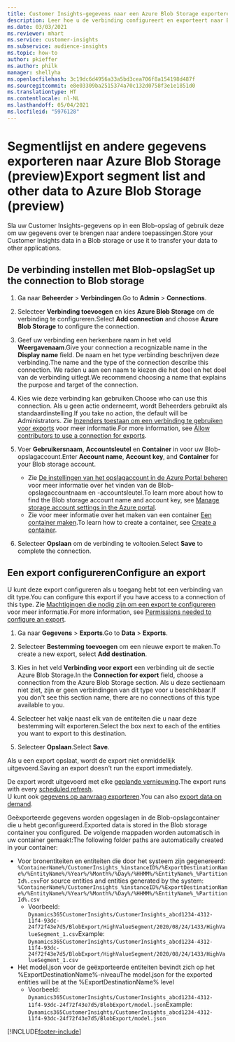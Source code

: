 ```yaml
---
title: Customer Insights-gegevens naar een Azure Blob Storage exporteren
description: Leer hoe u de verbinding configureert en exporteert naar Blob-opslag.
ms.date: 03/03/2021
ms.reviewer: mhart
ms.service: customer-insights
ms.subservice: audience-insights
ms.topic: how-to
author: pkieffer
ms.author: philk
manager: shellyha
ms.openlocfilehash: 3c19dc6d4956a33a5bd3cea706f8a154198d487f
ms.sourcegitcommit: e8e03309ba2515374a70c132d0758f3e1e1851d0
ms.translationtype: HT
ms.contentlocale: nl-NL
ms.lasthandoff: 05/04/2021
ms.locfileid: "5976128"
---
```

# <a name="export-segment-list-and-other-data-to-azure-blob-storage-preview"></a><span data-ttu-id="406df-103">Segmentlijst en andere gegevens exporteren naar Azure Blob Storage (preview)</span><span class="sxs-lookup"><span data-stu-id="406df-103">Export segment list and other data to Azure Blob Storage (preview)</span></span>

<span data-ttu-id="406df-104">Sla uw Customer Insights-gegevens op in een Blob-opslag of gebruik deze om uw gegevens over te brengen naar andere toepassingen.</span><span class="sxs-lookup"><span data-stu-id="406df-104">Store your Customer Insights data in a Blob storage or use it to transfer your data to other applications.</span></span>

## <a name="set-up-the-connection-to-blob-storage"></a><span data-ttu-id="406df-105">De verbinding instellen met Blob-opslag</span><span class="sxs-lookup"><span data-stu-id="406df-105">Set up the connection to Blob storage</span></span>

1. <span data-ttu-id="406df-106">Ga naar **Beheerder** > **Verbindingen**.</span><span class="sxs-lookup"><span data-stu-id="406df-106">Go to **Admin** > **Connections**.</span></span>

1. <span data-ttu-id="406df-107">Selecteer **Verbinding toevoegen** en kies **Azure Blob Storage** om de verbinding te configureren.</span><span class="sxs-lookup"><span data-stu-id="406df-107">Select **Add connection** and choose **Azure Blob Storage** to configure the connection.</span></span>

1. <span data-ttu-id="406df-108">Geef uw verbinding een herkenbare naam in het veld **Weergavenaam**.</span><span class="sxs-lookup"><span data-stu-id="406df-108">Give your connection a recognizable name in the **Display name** field.</span></span> <span data-ttu-id="406df-109">De naam en het type verbinding beschrijven deze verbinding.</span><span class="sxs-lookup"><span data-stu-id="406df-109">The name and the type of the connection describe this connection.</span></span> <span data-ttu-id="406df-110">We raden u aan een naam te kiezen die het doel en het doel van de verbinding uitlegt.</span><span class="sxs-lookup"><span data-stu-id="406df-110">We recommend choosing a name that explains the purpose and target of the connection.</span></span>

1. <span data-ttu-id="406df-111">Kies wie deze verbinding kan gebruiken.</span><span class="sxs-lookup"><span data-stu-id="406df-111">Choose who can use this connection.</span></span> <span data-ttu-id="406df-112">Als u geen actie onderneemt, wordt Beheerders gebruikt als standaardinstelling.</span><span class="sxs-lookup"><span data-stu-id="406df-112">If you take no action, the default will be Administrators.</span></span> <span data-ttu-id="406df-113">Zie [Inzenders toestaan om een verbinding te gebruiken voor exports](connections.md#allow-contributors-to-use-a-connection-for-exports) voor meer informatie.</span><span class="sxs-lookup"><span data-stu-id="406df-113">For more information, see [Allow contributors to use a connection for exports](connections.md#allow-contributors-to-use-a-connection-for-exports).</span></span>

1. <span data-ttu-id="406df-114">Voer **Gebruikersnaam**, **Accountsleutel** en **Container** in voor uw Blob-opslagaccount.</span><span class="sxs-lookup"><span data-stu-id="406df-114">Enter **Account name**, **Account key**, and **Container** for your Blob storage account.</span></span>
    - <span data-ttu-id="406df-115">Zie [De instellingen van het opslagaccount in de Azure Portal beheren](/azure/storage/common/storage-account-manage) voor meer informatie over het vinden van de Blob-opslagaccountnaam en -accountsleutel.</span><span class="sxs-lookup"><span data-stu-id="406df-115">To learn more about how to find the Blob storage account name and account key, see [Manage storage account settings in the Azure portal](/azure/storage/common/storage-account-manage).</span></span>
    - <span data-ttu-id="406df-116">Zie voor meer informatie over het maken van een container [Een container maken](/azure/storage/blobs/storage-quickstart-blobs-portal#create-a-container).</span><span class="sxs-lookup"><span data-stu-id="406df-116">To learn how to create a container, see [Create a container](/azure/storage/blobs/storage-quickstart-blobs-portal#create-a-container).</span></span>

1. <span data-ttu-id="406df-117">Selecteer **Opslaan** om de verbinding te voltooien.</span><span class="sxs-lookup"><span data-stu-id="406df-117">Select **Save** to complete the connection.</span></span> 

## <a name="configure-an-export"></a><span data-ttu-id="406df-118">Een export configureren</span><span class="sxs-lookup"><span data-stu-id="406df-118">Configure an export</span></span>

<span data-ttu-id="406df-119">U kunt deze export configureren als u toegang hebt tot een verbinding van dit type.</span><span class="sxs-lookup"><span data-stu-id="406df-119">You can configure this export if you have access to a connection of this type.</span></span> <span data-ttu-id="406df-120">Zie [Machtigingen die nodig zijn om een export te configureren](export-destinations.md#set-up-a-new-export) voor meer informatie.</span><span class="sxs-lookup"><span data-stu-id="406df-120">For more information, see [Permissions needed to configure an export](export-destinations.md#set-up-a-new-export).</span></span>

1. <span data-ttu-id="406df-121">Ga naar **Gegevens** > **Exports**.</span><span class="sxs-lookup"><span data-stu-id="406df-121">Go to **Data** > **Exports**.</span></span>

1. <span data-ttu-id="406df-122">Selecteer **Bestemming toevoegen** om een nieuwe export te maken.</span><span class="sxs-lookup"><span data-stu-id="406df-122">To create a new export, select **Add destination**.</span></span>

1. <span data-ttu-id="406df-123">Kies in het veld **Verbinding voor export** een verbinding uit de sectie Azure Blob Storage.</span><span class="sxs-lookup"><span data-stu-id="406df-123">In the **Connection for export** field, choose a connection from the Azure Blob Storage section.</span></span> <span data-ttu-id="406df-124">Als u deze sectienaam niet ziet, zijn er geen verbindingen van dit type voor u beschikbaar.</span><span class="sxs-lookup"><span data-stu-id="406df-124">If you don't see this section name, there are no connections of this type available to you.</span></span>

1. <span data-ttu-id="406df-125">Selecteer het vakje naast elk van de entiteiten die u naar deze bestemming wilt exporteren.</span><span class="sxs-lookup"><span data-stu-id="406df-125">Select the box next to each of the entities you want to export to this destination.</span></span>

1. <span data-ttu-id="406df-126">Selecteer **Opslaan**.</span><span class="sxs-lookup"><span data-stu-id="406df-126">Select **Save**.</span></span>

<span data-ttu-id="406df-127">Als u een export opslaat, wordt de export niet onmiddellijk uitgevoerd.</span><span class="sxs-lookup"><span data-stu-id="406df-127">Saving an export doesn't run the export immediately.</span></span>

<span data-ttu-id="406df-128">De export wordt uitgevoerd met elke [geplande vernieuwing](system.md#schedule-tab).</span><span class="sxs-lookup"><span data-stu-id="406df-128">The export runs with every [scheduled refresh](system.md#schedule-tab).</span></span>     
<span data-ttu-id="406df-129">U kunt ook [gegevens op aanvraag exporteren](export-destinations.md#run-exports-on-demand).</span><span class="sxs-lookup"><span data-stu-id="406df-129">You can also [export data on demand](export-destinations.md#run-exports-on-demand).</span></span> 

<span data-ttu-id="406df-130">Geëxporteerde gegevens worden opgeslagen in de Blob-opslagcontainer die u hebt geconfigureerd.</span><span class="sxs-lookup"><span data-stu-id="406df-130">Exported data is stored in the Blob storage container you configured.</span></span> <span data-ttu-id="406df-131">De volgende mappaden worden automatisch in uw container gemaakt:</span><span class="sxs-lookup"><span data-stu-id="406df-131">The following folder paths are automatically created in your container:</span></span>

- <span data-ttu-id="406df-132">Voor bronentiteiten en entiteiten die door het systeem zijn gegenereerd: `%ContainerName%/CustomerInsights_%instanceID%/%ExportDestinationName%/%EntityName%/%Year%/%Month%/%Day%/%HHMM%/%EntityName%_%PartitionId%.csv`</span><span class="sxs-lookup"><span data-stu-id="406df-132">For source entities and entities generated by the system: `%ContainerName%/CustomerInsights_%instanceID%/%ExportDestinationName%/%EntityName%/%Year%/%Month%/%Day%/%HHMM%/%EntityName%_%PartitionId%.csv`</span></span>
  - <span data-ttu-id="406df-133">Voorbeeld: `Dynamics365CustomerInsights/CustomerInsights_abcd1234-4312-11f4-93dc-24f72f43e7d5/BlobExport/HighValueSegment/2020/08/24/1433/HighValueSegment_1.csv`</span><span class="sxs-lookup"><span data-stu-id="406df-133">Example: `Dynamics365CustomerInsights/CustomerInsights_abcd1234-4312-11f4-93dc-24f72f43e7d5/BlobExport/HighValueSegment/2020/08/24/1433/HighValueSegment_1.csv`</span></span>
- <span data-ttu-id="406df-134">Het model.json voor de geëxporteerde entiteiten bevindt zich op het %ExportDestinationName%-niveau</span><span class="sxs-lookup"><span data-stu-id="406df-134">The model.json for the exported entities will be at the %ExportDestinationName% level</span></span>
  - <span data-ttu-id="406df-135">Voorbeeld: `Dynamics365CustomerInsights/CustomerInsights_abcd1234-4312-11f4-93dc-24f72f43e7d5/BlobExport/model.json`</span><span class="sxs-lookup"><span data-stu-id="406df-135">Example: `Dynamics365CustomerInsights/CustomerInsights_abcd1234-4312-11f4-93dc-24f72f43e7d5/BlobExport/model.json`</span></span>

[!INCLUDE[footer-include](../includes/footer-banner.md)]
